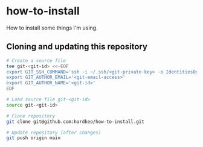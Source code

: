 # how-to-install
How to install some things I'm using.

## Cloning and updating this repository
```bash
# Create a source file
tee git-<git-id> <<-EOF
export GIT_SSH_COMMAND='ssh -i ~/.ssh/<git-private-key> -o IdentitiesOnly=yes'
export GIT_AUTHOR_EMAIL='<git-email-access>'
export GIT_AUTHOR_NAME='<git-id>'
EOF

# Load source file git-<git-id>
source git-<git-id>

# Clone repository
git clone git@github.com:hardkeo/how-to-install.git

# Update repository (after changes)
git push origin main
```
